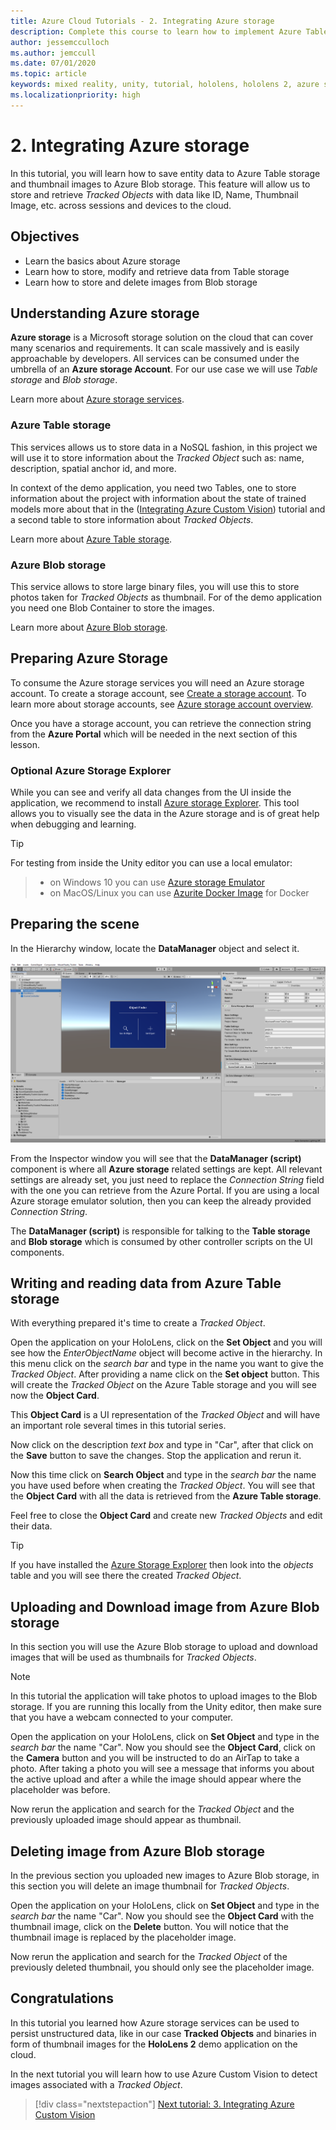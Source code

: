```yaml
---
title: Azure Cloud Tutorials - 2. Integrating Azure storage
description: Complete this course to learn how to implement Azure Table Storage and Azure Blob Storage within a HoloLens 2 application.
author: jessemcculloch
ms.author: jemccull
ms.date: 07/01/2020
ms.topic: article
keywords: mixed reality, unity, tutorial, hololens, hololens 2, azure storage
ms.localizationpriority: high
---
```


# 2. Integrating Azure storage

In this tutorial, you will learn how to save entity data to Azure Table storage and thumbnail images to Azure Blob storage. This feature will allow us to store and retrieve *Tracked Objects* with data like ID, Name, Thumbnail Image, etc. across sessions and devices to the cloud.

## Objectives

* Learn the basics about Azure storage
* Learn how to store, modify and retrieve data from Table storage
* Learn how to store and delete images from Blob storage

## Understanding Azure storage

**Azure storage** is a Microsoft storage solution on the cloud that can cover many scenarios and requirements. It can scale massively and is easily approachable by developers. All services can be consumed under the umbrella of an **Azure storage Account**. For our use case we will use *Table storage* and *Blob storage*.

Learn more about [Azure storage services](https://docs.microsoft.com/azure/storage/blobs/storage-blobs-overview).

### Azure Table storage

This services allows us to store data in a NoSQL fashion, in this project we will use it to store information about the *Tracked Object* such as: name, description, spatial anchor id, and more.

In context of the demo application, you need two Tables, one to store information about the project with information about the state of trained models more about that in the ([Integrating Azure Custom Vision](mr-learning-azure-03.md)) tutorial and a second table to store information about *Tracked Objects*.

Learn more about [Azure Table storage](https://docs.microsoft.com/azure/storage/tables/table-storage-overview).

### Azure Blob storage

This service allows to store large binary files, you will use this to store photos taken for *Tracked Objects* as thumbnail.
For of the demo application you need one Blob Container to store the images.

Learn more about [Azure Blob storage](https://docs.microsoft.com/azure/storage/blobs/storage-blobs-introduction).

## Preparing Azure Storage

To consume the Azure storage services you will need an Azure storage account. To create a storage account, see [Create a storage account](https://docs.microsoft.com/azure/storage/common/storage-account-create?tabs=azure-portal). To learn more about storage accounts, see [Azure storage account overview](https://docs.microsoft.com/azure/storage/common/storage-account-overview).

Once you have a storage account, you can retrieve the connection string from the **Azure Portal** which will be needed in the next section of this lesson.

### Optional Azure Storage Explorer

While you can see and verify all data changes from the UI inside the application, we recommend to install [Azure storage Explorer](https://azure.microsoft.com/features/storage-explorer/). This tool allows you to visually see the data in the Azure storage and is of great help when debugging and learning.

> [!TIP]
> For testing from inside the Unity editor you can use a local emulator:

> * on Windows 10 you can use [Azure storage Emulator](https://docs.microsoft.com/azure/storage/common/storage-use-emulator)
> * on MacOS/Linux you can use [Azurite Docker Image](https://hub.docker.com/_/microsoft-azure-storage-azurite) for Docker

## Preparing the scene

In the Hierarchy window, locate the **DataManager** object and select it.

![mr-learning-azure](images/mr-learning-azure/tutorial2-section4-step1-1.png)

From the Inspector window you will see that the **DataManager (script)** component is where all **Azure storage** related settings are kept. All relevant settings are already set, you just need to replace the *Connection String* field with the one you can retrieve from the Azure Portal. If you are using a local Azure storage emulator solution, then you can keep the already provided *Connection String*.

The **DataManager (script)** is responsible for talking to the **Table storage** and **Blob storage** which is consumed by other controller scripts on the UI components.

## Writing and reading data from Azure Table storage

With everything prepared it's time to create a *Tracked Object*.

Open the application on your HoloLens, click on the **Set Object** and you will see how the *EnterObjectName* object will become active in the hierarchy. In this menu click on the *search bar* and type in the name you want to give the *Tracked Object*. After providing a name click on the **Set object** button. This will create the *Tracked Object* on the Azure Table storage and you will see now the **Object Card**.

This **Object Card** is a UI representation of the *Tracked Object* and will have an important role several times in this tutorial series.

Now click on the description *text box* and type in "Car", after that click on the **Save** button to save the changes. Stop the application and rerun it.

Now this time click on **Search Object** and type in the *search bar* the name you have used before when creating the *Tracked Object*. You will see that the **Object Card** with all the data is retrieved from the **Azure Table storage**.

Feel free to close the **Object Card** and create new *Tracked Objects* and edit their data.

> [!TIP]
> If you have installed the [Azure Storage Explorer](https://azure.microsoft.com/features/storage-explorer/) then look into the *objects* table and you will see there the created *Tracked Object*.

## Uploading and Download image from Azure Blob storage

In this section you will use the Azure Blob storage to upload and download images that will be used as thumbnails for *Tracked Objects*.

> [!NOTE]
> In this tutorial the application will take photos to upload images to the Blob storage. If you are running this locally from the Unity editor, then make sure that you have a webcam connected to your computer.

Open the application on your HoloLens, click on **Set Object** and type in the *search bar* the name "Car". Now you should see the **Object Card**, click on the **Camera** button and you will be instructed to do an AirTap to take a photo. After taking a photo you will see a message that informs you about the active upload and after a while the image should appear where the placeholder was before.

Now rerun the application and search for the *Tracked Object* and the previously uploaded image should appear as thumbnail.

## Deleting image from Azure Blob storage

In the previous section you uploaded new images to Azure Blob storage, in this section you will delete an image thumbnail for *Tracked Objects*.

Open the application on your HoloLens, click on **Set Object** and type in the *search bar* the name "Car". Now you should see the **Object Card** with the thumbnail image, click on the **Delete** button. You will notice that the thumbnail image is replaced by the placeholder image.

Now rerun the application and search for the *Tracked Object* of the previously deleted thumbnail, you should only see the placeholder image.

## Congratulations

In this tutorial you learned how Azure storage services can be used to persist unstructured data, like in our case **Tracked Objects** and binaries in form of thumbnail images for the **HoloLens 2** demo application on the cloud.

In the next tutorial you will learn how to use Azure Custom Vision to detect images associated with a *Tracked Object*.

> [!div class="nextstepaction"]
> [Next tutorial: 3. Integrating Azure Custom Vision](mr-learning-azure-03.md)
